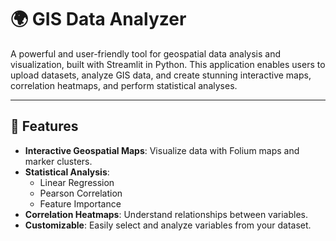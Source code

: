 # 🌍 GIS Data Analyzer

A powerful and user-friendly tool for geospatial data analysis and visualization, built with Streamlit in Python. This application enables users to upload datasets, analyze GIS data, and create stunning interactive maps, correlation heatmaps, and perform statistical analyses.

---

## 🚀 Features
- **Interactive Geospatial Maps**: Visualize data with Folium maps and marker clusters.
- **Statistical Analysis**:
  - Linear Regression
  - Pearson Correlation
  - Feature Importance
- **Correlation Heatmaps**: Understand relationships between variables.
- **Customizable**: Easily select and analyze variables from your dataset.


